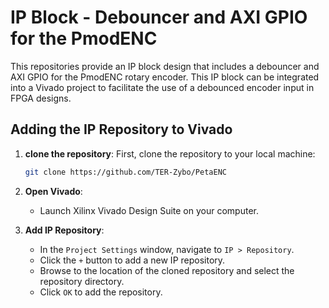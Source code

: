 # IP Block - Debouncer and AXI GPIO for the PmodENC

This repositories provide an IP block design that includes a debouncer and AXI GPIO for the PmodENC rotary encoder. This IP block can be integrated into a Vivado project to facilitate the use of a debounced encoder input in FPGA designs.

## Adding the IP Repository to Vivado

1. **clone the repository**:
    First, clone the repository to your local machine:
    
    ```sh
    git clone https://github.com/TER-Zybo/PetaENC
    ```

2. **Open Vivado**:
   - Launch Xilinx Vivado Design Suite on your computer.

3. **Add IP Repository**:
   - In the `Project Settings` window, navigate to `IP > Repository`.
   - Click the `+` button to add a new IP repository.
   - Browse to the location of the cloned repository and select the repository directory.
   - Click `OK` to add the repository.
